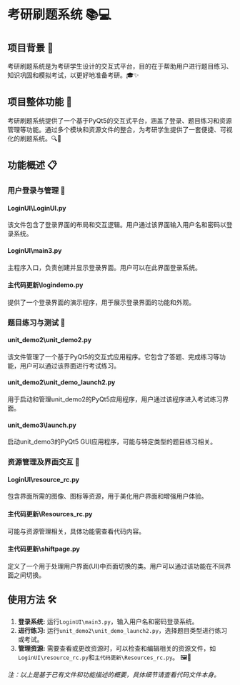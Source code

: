 # 考研刷题系统 📚💻

## 项目背景 🌟

考研刷题系统是为考研学生设计的交互式平台，目的在于帮助用户进行题目练习、知识巩固和模拟考试，以更好地准备考研。🎓✨

## 项目整体功能 🚀

考研刷题系统提供了一个基于PyQt5的交互式平台，涵盖了登录、题目练习和资源管理等功能。通过多个模块和资源文件的整合，为考研学生提供了一套便捷、可视化的刷题系统。🔍📝

## 功能概述 📋

### 用户登录与管理 🔐

#### LoginUI\LoginUI.py

该文件包含了登录界面的布局和交互逻辑。用户通过该界面输入用户名和密码以登录系统。

#### LoginUI\main3.py

主程序入口，负责创建并显示登录界面。用户可以在此界面登录系统。

#### 主代码更新\logindemo.py

提供了一个登录界面的演示程序，用于展示登录界面的功能和外观。

### 题目练习与测试 📝

#### unit_demo2\unit_demo2.py

该文件管理了一个基于PyQt5的交互式应用程序。它包含了答题、完成练习等功能，用户可以通过该界面进行考试练习。

#### unit_demo2\unit_demo_launch2.py

用于启动和管理unit_demo2的PyQt5应用程序，用户通过该程序进入考试练习界面。

#### unit_demo3\launch.py

启动unit_demo3的PyQt5 GUI应用程序，可能与特定类型的题目练习相关。

### 资源管理及界面交互 🎨

#### LoginUI\resource_rc.py

包含界面所需的图像、图标等资源，用于美化用户界面和增强用户体验。

#### 主代码更新\Resources_rc.py

可能与资源管理相关，具体功能需查看代码内容。

#### 主代码更新\shiftpage.py

定义了一个用于处理用户界面(UI)中页面切换的类。用户可以通过该功能在不同界面之间切换。

## 使用方法 🛠️

1. **登录系统:** 运行`LoginUI\main3.py`，输入用户名和密码登录系统。
2. **进行练习:** 运行`unit_demo2\unit_demo_launch2.py`，选择题目类型进行练习或考试。
3. **管理资源:** 需要查看或更改资源时，可以检查和编辑相关的资源文件，如`LoginUI\resource_rc.py`和`主代码更新\Resources_rc.py`。 🖼️🔧

_注：以上是基于已有文件和功能描述的概要，具体细节请查看代码文件本身。_
